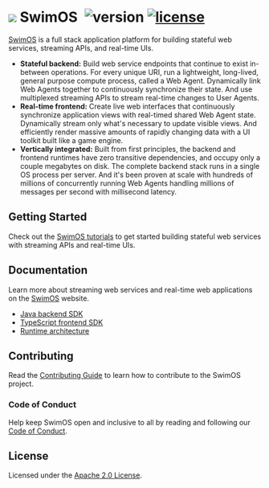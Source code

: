 # <a href="https://www.swimos.org"><img src="https://docs.swimos.org/readme/breach-marlin-blue-wide.svg"></a> SwimOS&ensp;![version](https://img.shields.io/github/tag/swimos/swim.svg?label=version) [![license](https://img.shields.io/github/license/swimos/swim.svg?color=blue)](https://github.com/swimos/swim/blob/main/LICENSE)

[SwimOS][swimos] is a full stack application platform for building stateful
web services, streaming APIs, and real-time UIs.

- **Stateful backend:** Build web service endpoints that continue to exist
  in-between operations. For every unique URI, run a lightweight, long-lived,
  general purpose compute process, called a Web Agent. Dynamically link
  Web Agents together to continuously synchronize their state. And use
  multiplexed streaming APIs to stream real-time changes to User Agents.
- **Real-time frontend:** Create live web interfaces that continuously
  synchronize application views with real-timed shared Web Agent state.
  Dynamically stream only what's necessary to update visible views. And
  efficiently render massive amounts of rapidly changing data with a UI
  toolkit built like a game engine.
- **Vertically integrated:** Built from first principles, the backend and
  frontend runtimes have zero transitive dependencies, and occupy only a
  couple megabytes on disk. The complete backend stack runs in a single OS
  process per server. And it's been proven at scale with hundreds of millions
  of concurrently running Web Agents handling millions of messages per second
  with millisecond latency.

## Getting Started

Check out the [SwimOS tutorials](https://www.swimos.org/tutorials) to get
started building stateful web services with streaming APIs and real-time UIs.

## Documentation

Learn more about streaming web services and real-time web applications
on the [SwimOS][swimos] website.

- [Java backend SDK][backend]
- [TypeScript frontend SDK][frontend]
- [Runtime architecture][runtime]

## Contributing

Read the [Contributing Guide][contributing] to learn how to contribute to the
SwimOS project.

### Code of Conduct

Help keep SwimOS open and inclusive to all by reading and following our
[Code of Conduct][conduct].

## License

Licensed under the [Apache 2.0 License][license].

[swimos]: https://www.swimos.org
[backend]: https://www.swimos.org/start/#java-server
[frontend]: https://www.swimos.org/start/#web-ui
[runtime]: https://www.swimos.org/start/#java-server
[contributing]: CONTRIBUTING.md
[conduct]: CODE_OF_CONDUCT.md
[license]: LICENSE
